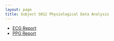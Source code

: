 ```yaml
---
layout: page
title: Subject S012 Physiological Data Analysis
---
```


- [ECG Report](./ecg/README.md)
- [PPG Report](./ppg/README.md)
